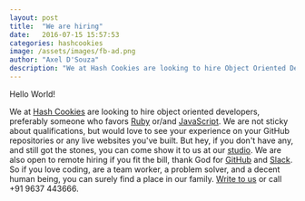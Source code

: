 ```yaml
---
layout: post
title:  "We are hiring"
date:   2016-07-15 15:57:53
categories: hashcookies
image: /assets/images/fb-ad.png
author: "Axel D'Souza"
description: "We at Hash Cookies are looking to hire Object Oriented Developers"
---
```


Hello World!

We at [Hash Cookies](http://hashcooki.es) are looking to hire object oriented developers, preferably someone who favors [Ruby](https://www.ruby-lang.org) or/and [JavaScript](https://www.javascript.com). We are not sticky about qualifications, but would love to see your experience on your GitHub repositories or any live websites you've built. But hey, if you don't have any, and still got the stones, you can come show it to us at our [studio](https://www.google.co.in/maps/dir/''/hash+cookies+google+maps/@15.5675299,73.7127305,12z/data=!3m1!4b1!4m8!4m7!1m0!1m5!1m1!1s0x3bbfea6877384119:0xee3ecec85417a514!2m2!1d73.782771!2d15.567541). We are also open to remote hiring if you fit the bill, thank God for [GitHub](https://github.com) and [Slack](https://slack.com). So if you love coding, are a team worker, a problem solver, and a decent human being, you can surely find a place in our family. [Write to us](mailto:fresh@hashcooki.es) or call +91 9637 443666.
